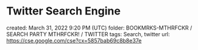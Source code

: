 # Twitter Search Engine

created: March 31, 2022 9:20 PM (UTC)
folder: BOOKMRKS-MTHRFCKR / SEARCH PARTY MTHRFCKR! / TWITTER
tags: Search, twitter
url: https://cse.google.com/cse?cx=5857bab69c8b8e37e